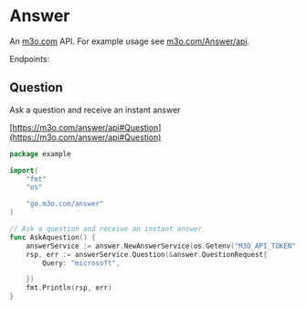 # Answer

An [m3o.com](https://m3o.com) API. For example usage see [m3o.com/Answer/api](https://m3o.com/Answer/api).

Endpoints:

## Question

Ask a question and receive an instant answer


[https://m3o.com/answer/api#Question](https://m3o.com/answer/api#Question)

```go
package example

import(
	"fmt"
	"os"

	"go.m3o.com/answer"
)

// Ask a question and receive an instant answer
func AskAquestion() {
	answerService := answer.NewAnswerService(os.Getenv("M3O_API_TOKEN"))
	rsp, err := answerService.Question(&answer.QuestionRequest{
		Query: "microsoft",

	})
	fmt.Println(rsp, err)
}
```
